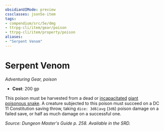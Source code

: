 ```yaml
---
obsidianUIMode: preview
cssclasses: json5e-item
tags:
- compendium/src/5e/dmg
- ttrpg-cli/item/gear/poison
- ttrpg-cli/item/property/poison
aliases: 
- "Serpent Venom"
---
```

# Serpent Venom
*Adventuring Gear, poison*  

- **Cost**: 200 gp

This poison must be harvested from a dead or [incapacitated](/compendium/rules/conditions.md#incapacitated) [giant poisonous snake](compendium/bestiary/beast/giant-poisonous-snake.md). A creature subjected to this poison must succeed on a DC 11 Constitution saving throw, taking `dice: 3d6|avg` (`3d6`) poison damage on a failed save, or half as much damage on a successful one.

*Source: Dungeon Master's Guide p. 258. Available in the SRD.*